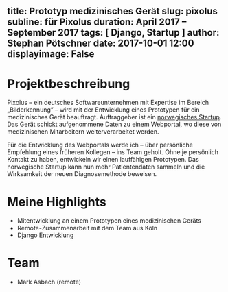 title: Prototyp medizinisches Gerät
slug: pixolus
subline: für Pixolus
duration: April 2017 – September 2017
tags: [ Django, Startup ]
author: Stephan Pötschner
date: 2017-10-01 12:00
displayimage: False
---

# Projektbeschreibung

Pixolus – ein deutsches Softwareunternehmen mit Expertise im Bereich „Bilderkennung” – wird mit der Entwicklung eines 
Prototypen für ein medizinisches Gerät beauftragt. Auftraggeber ist ein <a target="_blank" href="https://odimedical.com/">norwegisches Startup</a>.   
Das Gerät schickt aufgenommene Daten zu einem Webportal, wo diese von medizinischen Mitarbeitern weiterverarbeitet werden.

Für die Entwicklung des Webportals werde ich – über persönliche Empfehlung eines früheren Kollegen – ins Team geholt.
Ohne je persönlich Kontakt zu haben, entwickeln wir einen lauffähigen Prototypen. 
Das norwegische Startup kann nun mehr Patientendaten sammeln und die Wirksamkeit 
der neuen Diagnosemethode beweisen.


# Meine Highlights

* Mitentwicklung an einem Prototypen eines medizinischen Geräts 
* Remote-Zusammenarbeit mit dem Team aus Köln 
* Django Entwicklung

# Team

* Mark Asbach (remote)
